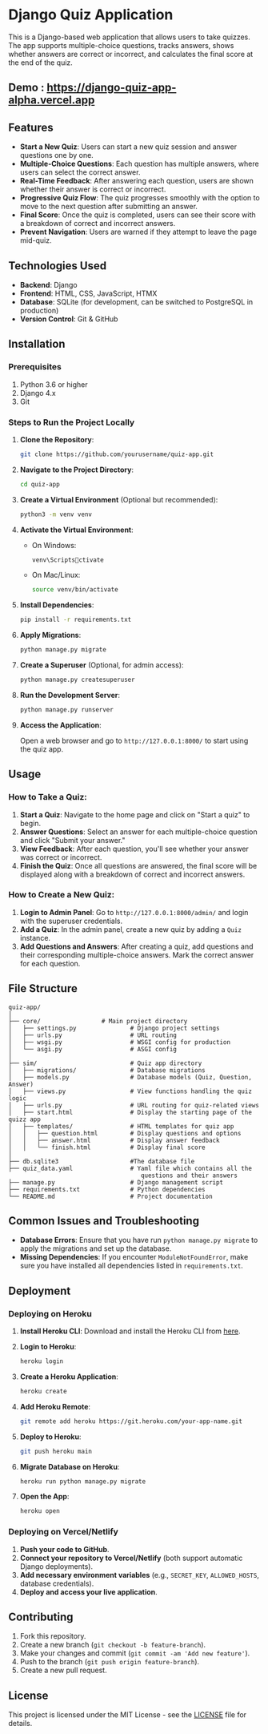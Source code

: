 
# Django Quiz Application

This is a Django-based web application that allows users to take quizzes. The app supports multiple-choice questions, tracks answers, shows whether answers are correct or incorrect, and calculates the final score at the end of the quiz.

## Demo : https://django-quiz-app-alpha.vercel.app

## Features

- **Start a New Quiz**: Users can start a new quiz session and answer questions one by one.
- **Multiple-Choice Questions**: Each question has multiple answers, where users can select the correct answer.
- **Real-Time Feedback**: After answering each question, users are shown whether their answer is correct or incorrect.
- **Progressive Quiz Flow**: The quiz progresses smoothly with the option to move to the next question after submitting an answer.
- **Final Score**: Once the quiz is completed, users can see their score with a breakdown of correct and incorrect answers.
- **Prevent Navigation**: Users are warned if they attempt to leave the page mid-quiz.

## Technologies Used

- **Backend**: Django
- **Frontend**: HTML, CSS, JavaScript, HTMX
- **Database**: SQLite (for development, can be switched to PostgreSQL in production)
- **Version Control**: Git & GitHub

## Installation

### Prerequisites

1. Python 3.6 or higher
2. Django 4.x
3. Git

### Steps to Run the Project Locally

1. **Clone the Repository**:

   ```bash
   git clone https://github.com/yourusername/quiz-app.git
   ```

2. **Navigate to the Project Directory**:

   ```bash
   cd quiz-app
   ```

3. **Create a Virtual Environment** (Optional but recommended):

   ```bash
   python3 -m venv venv
   ```

4. **Activate the Virtual Environment**:

   - On Windows:

     ```bash
     venv\Scriptsctivate
     ```

   - On Mac/Linux:

     ```bash
     source venv/bin/activate
     ```

5. **Install Dependencies**:

   ```bash
   pip install -r requirements.txt
   ```

6. **Apply Migrations**:

   ```bash
   python manage.py migrate
   ```

7. **Create a Superuser** (Optional, for admin access):

   ```bash
   python manage.py createsuperuser
   ```

8. **Run the Development Server**:

   ```bash
   python manage.py runserver
   ```

9. **Access the Application**:

   Open a web browser and go to `http://127.0.0.1:8000/` to start using the quiz app.

## Usage

### How to Take a Quiz:

1. **Start a Quiz**: Navigate to the home page and click on "Start a quiz" to begin.
2. **Answer Questions**: Select an answer for each multiple-choice question and click "Submit your answer."
3. **View Feedback**: After each question, you'll see whether your answer was correct or incorrect.
4. **Finish the Quiz**: Once all questions are answered, the final score will be displayed along with a breakdown of correct and incorrect answers.

### How to Create a New Quiz:

1. **Login to Admin Panel**: Go to `http://127.0.0.1:8000/admin/` and login with the superuser credentials.
2. **Add a Quiz**: In the admin panel, create a new quiz by adding a `Quiz` instance.
3. **Add Questions and Answers**: After creating a quiz, add questions and their corresponding multiple-choice answers. Mark the correct answer for each question.

## File Structure

```
quiz-app/
│
├── core/                 # Main project directory
│   ├── settings.py               # Django project settings
│   ├── urls.py                   # URL routing
│   ├── wsgi.py                   # WSGI config for production
│   └── asgi.py                   # ASGI config
│
├── sim/                          # Quiz app directory
│   ├── migrations/               # Database migrations
│   ├── models.py                 # Database models (Quiz, Question, Answer)
│   ├── views.py                  # View functions handling the quiz logic
│   ├── urls.py                   # URL routing for quiz-related views
│   ├── start.html                # Display the starting page of the quizz app
│   ├── templates/                # HTML templates for quiz app
│   │   ├── question.html         # Display questions and options
│   │   ├── answer.html           # Display answer feedback
│   │   └── finish.html           # Display final score
│
├── db.sqlite3                    #The database file
├── quiz_data.yaml                # Yaml file which contains all the          
                                     questions and their answers
├── manage.py                     # Django management script
├── requirements.txt              # Python dependencies
└── README.md                     # Project documentation
```

## Common Issues and Troubleshooting

- **Database Errors**: Ensure that you have run `python manage.py migrate` to apply the migrations and set up the database.
- **Missing Dependencies**: If you encounter `ModuleNotFoundError`, make sure you have installed all dependencies listed in `requirements.txt`.

## Deployment

### Deploying on Heroku

1. **Install Heroku CLI**: Download and install the Heroku CLI from [here](https://devcenter.heroku.com/articles/heroku-cli).
2. **Login to Heroku**:

   ```bash
   heroku login
   ```

3. **Create a Heroku Application**:

   ```bash
   heroku create
   ```

4. **Add Heroku Remote**:

   ```bash
   git remote add heroku https://git.heroku.com/your-app-name.git
   ```

5. **Deploy to Heroku**:

   ```bash
   git push heroku main
   ```

6. **Migrate Database on Heroku**:

   ```bash
   heroku run python manage.py migrate
   ```

7. **Open the App**:

   ```bash
   heroku open
   ```

### Deploying on Vercel/Netlify

1. **Push your code to GitHub**.
2. **Connect your repository to Vercel/Netlify** (both support automatic Django deployments).
3. **Add necessary environment variables** (e.g., `SECRET_KEY`, `ALLOWED_HOSTS`, database credentials).
4. **Deploy and access your live application**.

## Contributing

1. Fork this repository.
2. Create a new branch (`git checkout -b feature-branch`).
3. Make your changes and commit (`git commit -am 'Add new feature'`).
4. Push to the branch (`git push origin feature-branch`).
5. Create a new pull request.

## License

This project is licensed under the MIT License - see the [LICENSE](LICENSE) file for details.
